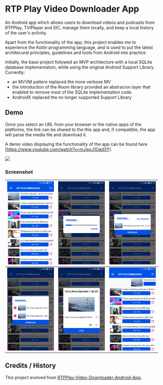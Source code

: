 # RTP Play Video Downloader App
An Android app which allows users to download videos and podcasts from RTPPlay, TVIPlayer and SIC, manage them locally, and keep a local history of the user's activity.

Apart from the functionality of the app, this project enables me to experience the Kotlin programming language, and is used to put the latest architecural principles, guidelines and tools from Android into practice.

Initially, the base project followed an MVP architecture with a local SQLite database implementation, while using the original Android Support Library. Currently:
- an MVVM pattern replaced the more verbose MV
- the introduction of the Room library provided an abstracion layer that enabled to remove most of the SQLite implementation code.
- AndroidX replaced the no longer supported Support Library

## Demo
Once you select an URL from your browser or the native apps of the platforms, the link can be shared to the this app and, if compatible, the app will parse the media file and download it.

A demo video displaying the functionality of the app can be found here [https://www.youtube.com/watch?v=mJwxJ1Oad3Y]. 

![](art/demo-gif.gif)

### Screenshot
|  ![](art/screenshot-01.png)  |  ![](art/screenshot-03.png)  |  ![](art/screenshot-04.png)  |
|:----------------------------:|:----------------------------:|:----------------------------:|
|  ![](art/screenshot-05.png)  |  ![](art/screenshot-06.png)  |  ![](art/screenshot-07.png)  | 

## Credits / History

This project evolved from [RTPPlay-Video-Downloader-Android-App](https://github.com/hugomfandrade/RTPPlay-Video-Downloader-Android-App).